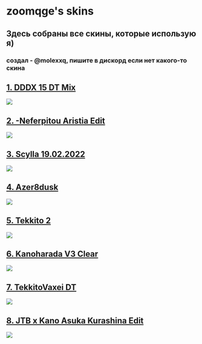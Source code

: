 # zoomqge's skins

## Здесь собраны все скины, которые использую я)

### создал - @molexxq, пишите в дискорд если нет какого-то скина

## [1. DDDX 15 DT Mix](https://mega.nz/file/zcwSBbiL#33h5hgaWOC80hEoGiC5AwvsuH6-gijg3IpqnY1j425A)

![](https://sun9-18.userapi.com/impg/G6obTylJL_KeZn6BGNn1PpEZmGPVwFYgUN9aYQ/ISqzWFMKFWg.jpg?size=1920x1080&quality=96&sign=114e909f4ebe235510b37a4126a335b3&type=album)

## [2. -Neferpitou Aristia Edit](https://mega.nz/file/OZA1UbBZ#aybLqbYLzeNpU5AW-5_77ez1jzrFr2S_soX_6LhuQ38)

![](https://sun3-20.userapi.com/impg/PNrSMFwA4_EsLcABv2JE9skPRtRYIEg8QIx8nw/5w4SoXkuKY4.jpg?size=1920x1080&quality=96&sign=65fbf179be057ab70cbf0660ae704171&type=album)

## [3. Scylla 19.02.2022](https://mega.nz/file/nIQUGS5K#vB3awsfe1dXshjgSVorIMJolTCuuEsDsvhouV3qaX5A)

![](https://sun3-20.userapi.com/impg/67FgV8g_DS0jdbpMCs4Z8KnO31Mo5B6fuc7EPw/LkYr7xEsiZg.jpg?size=1920x1080&quality=96&sign=4361df45258fee4e1d334db39b296dd9&type=album)

## [4. Azer8dusk](https://mega.nz/file/zUwCAKhb#wmPP08eLuSa7G7_Q7r8reM6Ey2UEM8fNx1MpfYQAk7M)

![](https://sun9-69.userapi.com/impg/n7yfu_3FRskm2SNkWhdb6JyaKqeLmdsYXg6nFA/u4PPWsEgCms.jpg?size=1920x1080&quality=96&sign=7c51556837b0b1e86b8e3cc01ab70bba&type=album)

## [5. Tekkito 2](https://mega.nz/file/TQJQ2ZJI#EMrg8I5vhgf8vFE8aqaW8EJxj8VZoA0R0ohXEGiJ8eo)

![](https://sun9-74.userapi.com/impg/87Ktl8nuHOwu3e7kn43yTG1SdRQoQMj7PPrQWg/NOfLMNUgFY4.jpg?size=1920x1080&quality=96&sign=49c564afca42fce46c3efd7d5483ce9e&type=album)

## [6. Kanoharada V3 Clear](https://mega.nz/file/TQJQ2ZJI#EMrg8I5vhgf8vFE8aqaW8EJxj8VZoA0R0ohXEGiJ8eo)

![](https://sun9-46.userapi.com/impg/OhRSnLGwEqUAod7yECjRWRJ4ckSBcTNbtVG8Mw/qMJjK_a_-88.jpg?size=1920x1080&quality=96&sign=8db30a9afc67a04d65e2fe510bc57603&type=album)

## [7. TekkitoVaxei DT](https://mega.nz/file/TQJQ2ZJI#EMrg8I5vhgf8vFE8aqaW8EJxj8VZoA0R0ohXEGiJ8eo)

![](https://sun3-24.userapi.com/impg/3mA9WG667jIpJbE-788Z31DceYAiXFKnbBQkZA/XBqAoH1d5XY.jpg?size=1920x1080&quality=96&sign=d974992fa7e362590323075242d91ab2&type=album)

## [8. JTB x Kano  Asuka Kurashina Edit](https://mega.nz/file/TQJQ2ZJI#EMrg8I5vhgf8vFE8aqaW8EJxj8VZoA0R0ohXEGiJ8eo)

![](http://osu.ppy.sh/ss/18686431/a70f)
